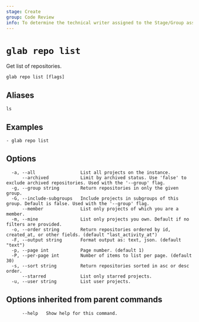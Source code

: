 ```yaml
---
stage: Create
group: Code Review
info: To determine the technical writer assigned to the Stage/Group associated with this page, see https://about.gitlab.com/handbook/product/ux/technical-writing/#assignments
---
```


<!--
This documentation is auto generated by a script.
Please do not edit this file directly. Run `make gen-docs` instead.
-->

# `glab repo list`

Get list of repositories.

```plaintext
glab repo list [flags]
```

## Aliases

```plaintext
ls
```

## Examples

```plaintext
- glab repo list

```

## Options

```plaintext
  -a, --all                 List all projects on the instance.
      --archived            Limit by archived status. Use 'false' to exclude archived repositories. Used with the '--group' flag.
  -g, --group string        Return repositories in only the given group.
  -G, --include-subgroups   Include projects in subgroups of this group. Default is false. Used with the '--group' flag.
      --member              List only projects of which you are a member.
  -m, --mine                List only projects you own. Default if no filters are provided.
  -o, --order string        Return repositories ordered by id, created_at, or other fields. (default "last_activity_at")
  -F, --output string       Format output as: text, json. (default "text")
  -p, --page int            Page number. (default 1)
  -P, --per-page int        Number of items to list per page. (default 30)
  -s, --sort string         Return repositories sorted in asc or desc order.
      --starred             List only starred projects.
  -u, --user string         List user projects.
```

## Options inherited from parent commands

```plaintext
      --help   Show help for this command.
```
